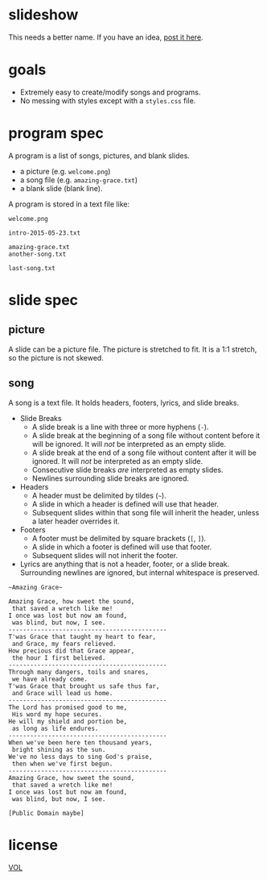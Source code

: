 slideshow
=========

This needs a better name. If you have an idea, [post it here](https://github.com/ArtskydJ/slideshow/issues/1).

# goals

- Extremely easy to create/modify songs and programs.
- No messing with styles except with a `styles.css` file.

# program spec

A program is a list of songs, pictures, and blank slides.

- a picture (e.g. `welcome.png`)
- a song file (e.g. `amazing-grace.txt`)
- a blank slide (blank line).

A program is stored in a text file like:

```
welcome.png

intro-2015-05-23.txt

amazing-grace.txt
another-song.txt

last-song.txt
```



# slide spec

## picture

A slide can be a picture file. The picture is stretched to fit. It is a 1:1 stretch, so the picture is not skewed.

## song

A song is a text file. It holds headers, footers, lyrics, and slide breaks.

- Slide Breaks
	- A slide break is a line with three or more hyphens (`-`).
	- A slide break at the beginning of a song file without content before it will be ignored. It will *not* be interpreted as an empty slide.
	- A slide break at the end of a song file without content after it will be ignored. It will *not* be interpreted as an empty slide.
	- Consecutive slide breaks *are* interpreted as empty slides.
	- Newlines surrounding slide breaks are ignored.
- Headers
	- A header must be delimited by tildes (`~`).
	- A slide in which a header is defined will use that header.
	- Subsequent slides within that song file will inherit the header, unless a later header overrides it.
- Footers
	- A footer must be delimited by square brackets (`[`, `]`).
	- A slide in which a footer is defined will use that footer.
	- Subsequent slides will not inherit the footer.
- Lyrics are anything that is not a header, footer, or a slide break. Surrounding newlines are ignored, but internal whitespace is preserved.

```
~Amazing Grace~

Amazing Grace, how sweet the sound,
 that saved a wretch like me!
I once was lost but now am found,
 was blind, but now, I see.
--------------------------------------------
T'was Grace that taught my heart to fear,
 and Grace, my fears relieved.
How precious did that Grace appear,
 the hour I first believed.
--------------------------------------------
Through many dangers, toils and snares,
 we have already come.
T'was Grace that brought us safe thus far,
 and Grace will lead us home.
--------------------------------------------
The Lord has promised good to me,
 His word my hope secures.
He will my shield and portion be,
 as long as life endures.
--------------------------------------------
When we've been here ten thousand years,
 bright shining as the sun.
We've no less days to sing God's praise,
 then when we've first begun.
--------------------------------------------
Amazing Grace, how sweet the sound,
 that saved a wretch like me!
I once was lost but now am found,
 was blind, but now, I see.

[Public Domain maybe]
```

# license

[VOL](http://veryopenlicense.com)
